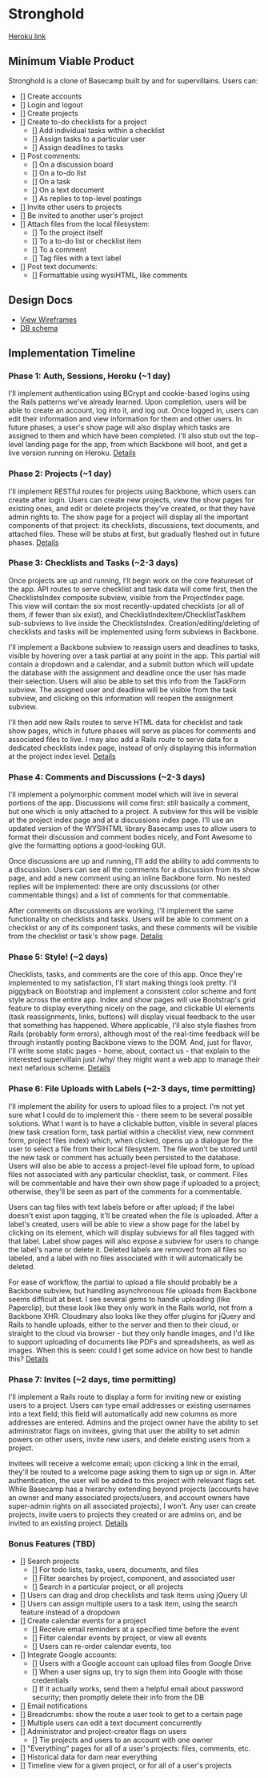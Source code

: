 # Stronghold

[Heroku link][heroku]

[heroku]: http://stronghold.herokuapp.com

## Minimum Viable Product

Stronghold is a clone of Basecamp built by and for supervillains. Users can:

- [] Create accounts
- [] Login and logout
- [] Create projects
- [] Create to-do checklists for a project
    - [] Add individual tasks within a checklist
    - [] Assign tasks to a particular user
    - [] Assign deadlines to tasks
- [] Post comments:
  - [] On a discussion board
  - [] On a to-do list
  - [] On a task
  - [] On a text document
  - [] As replies to top-level postings
- [] Invite other users to projects
- [] Be invited to another user's project
- [] Attach files from the local filesystem:
  - [] To the project itself
  - [] To a to-do list or checklist item
  - [] To a comment
  - [] Tag files with a text label
- [] Post text documents:
  - [] Formattable using wysiHTML, like comments

## Design Docs
* [View Wireframes][views]
* [DB schema][schema]

[views]: ./docs/views.md
[schema]: ./docs/schema.md

## Implementation Timeline

### Phase 1: Auth, Sessions, Heroku (~1 day)
I'll implement authentication using BCrypt and cookie-based logins using the
Rails patterns we've already learned. Upon completion, users will be able to
create an account, log into it, and log out. Once logged in, users can edit their information and view information for them and other users. In future phases, a user's show page will also display which tasks are assigned to them and which have been completed. I'll also stub out the top-level landing page for the app, from which Backbone will boot, and get a live version running on Heroku.
[Details][phase-one]

### Phase 2: Projects (~1 day)
I'll implement RESTful routes for projects using Backbone, which users can create after login.
Users can create new projects, view the show pages for existing ones, and edit or delete
projects they've created, or that they have admin rights to.
The show page for a project will display all the important components
of that project: its checklists, discussions, text documents, and attached files.
These will be stubs at first, but gradually fleshed out in future phases.
[Details][phase-two]

### Phase 3: Checklists and Tasks (~2-3 days)
Once projects are up and running, I'll begin work on the core featureset of the app.
API routes to serve checklist and task data will come first, then the ChecklistsIndex composite subview,
visible from the ProjectIndex page. This view will contain the six most
recently-updated checklists (or all of them, if fewer than six exist),
and ChecklistIndexItem/ChecklistTaskItem sub-subviews to live inside the ChecklistsIndex.
Creation/editing/deleting of checklists and tasks will be implemented using form subviews in Backbone.

I'll implement a Backbone subview to reassign users and deadlines to tasks, visible by
hovering over a task partial at any point in the app. This partial will contain a dropdown
and a calendar, and a submit button which will update the database with the assignment
and deadline once the user has made their selection. Users will also be able to set
this info from the TaskForm subview. The assigned user and deadline will be visible from
the task subview, and clicking on this information will reopen the assignment subview.

I'll then add new Rails routes to serve HTML data for checklist and task show pages,
which in future phases will serve as places for comments and associated files to live.
I may also add a Rails route to serve data for a dedicated checklists index page,
instead of only displaying this information at the project index level.
[Details][phase-three]

### Phase 4: Comments and Discussions (~2-3 days)
I'll implement a polymorphic comment model which will live in several portions of the app. Discussions will come first: still basically a comment, but one which is only attached to a project. A subview for this will be visible at the project index page and at a discussions index page. I'll use an updated version of the WYSIHTML library Basecamp uses to allow users to format their discussion and comment bodies nicely, and Font Awesome to give the formatting options a good-looking GUI.

Once discussions are up and running, I'll add the ability to add comments to a discussion. Users can see all the comments for a discussion from its show page, and add a new comment using an inline Backbone form. No nested replies will be implemented: there are only discussions (or other commentable things) and a list of comments for that commentable.

After comments on discussions are working, I'll implement the same functionality on checklists and tasks. Users will be able to comment on a checklist or any of its component tasks, and these comments will be visible from the checklist or task's show page.
[Details][phase-four]

### Phase 5: Style! (~2 days)
Checklists, tasks, and comments are the core of this app. Once they're implemented to my satisfaction, I'll start making things look pretty. I'll piggyback on Bootstrap and implement a consistent color scheme and font style across the entire app. Index and show pages will use Bootstrap's grid feature to display everything nicely on the page, and clickable UI elements (task reassignments, links, buttons) will display visual feedback to the user that something has happened. Where applicable, I'll also style flashes from Rails (probably form errors), although most of the real-time feedback will be through instantly posting Backbone views to the DOM. And, just for flavor, I'll write some static pages - home, about, contact us - that explain to the interested supervillain just /why/ they might want a web app to manage their next nefarious scheme.
[Details][phase-five]

### Phase 6: File Uploads with Labels (~2-3 days, time permitting)
I'll implement the ability for users to upload files to a project. I'm not yet sure what I could do to implement this - there seem to be several possible solutions. What I want is to have a clickable button, visible in several places (new task creation form, task partial within a checklist view, new comment form, project files index) which, when clicked, opens up a dialogue for the user to select a file from their local filesystem. The file won't be stored until the new task or comment has actually been persisted to the database. Users will also be able to access a project-level file upload form, to upload files not associated with any particular checklist, task, or comment. Files will be commentable and have their own show page if uploaded to a project; otherwise, they'll be seen as part of the comments for a commentable.

Users can tag files with text labels before or after upload; if the label doesn't exist upon tagging, it'll be created when the file is uploaded. After a label's created, users will be able to view a show page for the label by clicking on its element, which will display subviews for all files tagged with that label. Label show pages will also expose a subview for users to change the label's name or delete it. Deleted labels are removed from all files so labeled, and a label with no files associated with it will automatically be deleted.

For ease of workflow, the partial to upload a file should probably be a Backbone subview, but handling asynchronous file uploads from Backbone seems difficult at best. I see several gems to handle uploading (like Paperclip), but these look like they only work in the Rails world, not from a Backbone XHR. Cloudinary also looks like they offer plugins for jQuery and Rails to handle uploads, either to the server and then to their cloud, or straight to the cloud via browser - but they only handle images, and I'd like to support uploading of documents like PDFs and spreadsheets, as well as images. When this is seen: could I get some advice on how best to handle this?
[Details][phase-six]

### Phase 7: Invites (~2 days, time permitting)
I'll implement a Rails route to display a form for inviting new or existing users to a project.
Users can type email addresses or existing usernames into a text field; this field will automatically
add new columns as more addresses are entered. Admins and the project owner have the ability to set
administrator flags on invitees, giving that user the ability to set admin powers on other users,
invite new users, and delete existing users from a project.

Invitees will receive a welcome email; upon clicking
a link in the email, they'll be routed to a welcome page asking them to sign up or sign in.
After authentication, the user will be added to this project with relevant flags set.
While Basecamp has a hierarchy extending beyond projects (accounts have an owner and many associated projects/users, and account owners have super-admin rights on all associated projects),
I won't. Any user can create projects, invite users to projects they created or are admins on,
and be invited to an existing project.
[Details][phase-seven]


### Bonus Features (TBD)
- [] Search projects
  - [] For todo lists, tasks, users, documents, and files
  - [] Filter searches by project, component, and associated user
  - [] Search in a particular project, or all projects
- [] Users can drag and drop checklists and task items using jQuery UI
- [] Users can assign multiple users to a task item, using the search feature instead of a dropdown
- [] Create calendar events for a project
  - [] Receive email reminders at a specified time before the event
  - [] Filter calendar events by project, or view all events
  - [] Users can re-order calendar events, too
- [] Integrate Google accounts:
  - [] Users with a Google account can upload files from Google Drive
  - [] When a user signs up, try to sign them into Google with those credentials
  - [] If it actually works, send them a helpful email about password security; then promptly delete their info from the DB
- [] Email notifications
- [] Breadcrumbs: show the route a user took to get to a certain page
- [] Multiple users can edit a text document concurrently
- [] Administrator and project-creator flags on users
  - [] Tie projects and users to an account with one owner
- [] "Everything" pages for all of a user's projects: files, comments, etc.
- [] Historical data for darn near everything
- [] Timeline view for a given project, or for all of a user's projects

[phase-one]: ./docs/phases/phase1.md
[phase-two]: ./docs/phases/phase2.md
[phase-three]: ./docs/phases/phase3.md
[phase-four]: ./docs/phases/phase4.md
[phase-five]: ./docs/phases/phase5.md
[phase-six]: ./docs/phases/phase6.md
[phase-seven]: ./docs/phases/phase7.md
